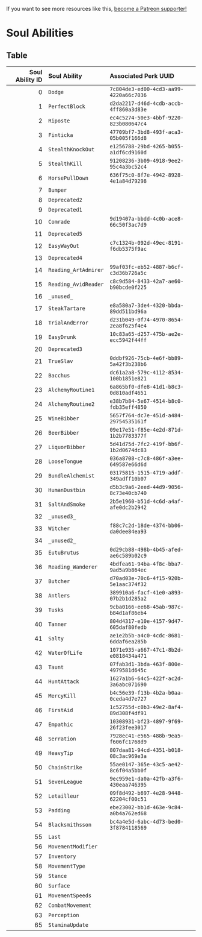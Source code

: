 <!-- TITLE: Soul Abilities -->

If you want to see more resources like this, [become a Patreon supporter!](https://www.patreon.com/fireundubh) 

# Soul Abilities
## Table

Soul Ability ID | Soul Ability | Associated Perk UUID
---: | :--- | :---
0 | `Dodge` | `7c804de3-ed00-4cd3-aa99-4220a66c7036`
1 | `PerfectBlock` | `d2da2217-d46d-4cdb-accb-4ff860a3d83e`
2 | `Riposte` | `ec4c5274-50e3-4bbf-9220-823b080647c4`
3 | `Finticka` | `47709bf7-3bd8-493f-aca3-05b005f166d8`
4 | `StealthKnockOut` | `e1256788-29bd-4265-b055-a1df6cd9160d`
5 | `StealthKill` | `91208236-3b09-4918-9ee2-95c4a3bc52c4`
6 | `HorsePullDown` | `636f75c0-8f7e-4942-8928-4e1a84d79298`
7 | `Bumper` | 
8 | `Deprecated2` | 
9 | `Deprecated1` | 
10 | `Comrade` | `9d19407a-bbdd-4c0b-ace8-66c50f3ac7d9`
11 | `Deprecated5` | 
12 | `EasyWayOut` | `c7c1324b-092d-49ec-8191-f6db5375f9ac`
13 | `Deprecated4` | 
14 | `Reading_ArtAdmirer` | `99af03fc-eb52-4887-b6cf-c3d36b726a5c`
15 | `Reading_AvidReader` | `c8c9d584-8433-42a7-ae60-b90bcde0f225`
16 | `_unused_` | 
17 | `SteakTartare` | `e8a580a7-3de4-4320-bbda-89dd511bd96a`
18 | `TrialAndError` | `d231b049-0f74-4970-8654-2ea8f625f4e4`
19 | `EasyDrunk` | `10c83a65-d257-475b-ae2e-ecc5942f44ff`
20 | `Deprecated3` | 
21 | `TrueSlav` | `0ddbf926-75cb-4e6f-bb89-5a42f3b238b6`
22 | `Bacchus` | `dc61a2a8-579c-4112-8534-100b1851e821`
23 | `AlchemyRoutine1` | `6a865bf0-dfe8-41d1-b8c3-0d810adf4651`
24 | `AlchemyRoutine2` | `e38b7b84-5e67-4514-b8c0-fdb35eff4850`
25 | `WineBibber` | `5657f764-dc7e-451d-a484-29754535161f`
26 | `BeerBibber` | `09e17e51-f85e-4e2d-871d-1b2b7783377f`
27 | `LiquorBibber` | `5d41d75d-7fc2-419f-bb6f-1b2d0674dc83`
28 | `LooseTongue` | `036a8708-c7c8-486f-a3ee-649587e66d6d`
29 | `BundleAlchemist` | `03175815-1515-4719-addf-349adff10b07`
30 | `HumanDustbin` | `d5b3c9a6-2eed-44d9-9056-8c73e40cb740`
31 | `SaltAndSmoke` | `2b5e1960-b51d-4c6d-a4af-afe0dc2b2942`
32 | `_unused3_` | 
33 | `Witcher` | `f88c7c2d-18de-4374-bb06-da0dee84ea93`
34 | `_unused2_` | 
35 | `EutuBrutus` | `0d29cb88-498b-4b45-afed-ae6c589b02c9`
36 | `Reading_Wanderer` | `4bdfea61-94ba-4f8c-bba7-9ad5a9b864ec`
37 | `Butcher` | `d70ad03e-70c6-4f15-920b-5e1aac374f32`
38 | `Antlers` | `389910a6-facf-41e0-a893-07b2b1d285a2`
39 | `Tusks` | `9cba0166-ee68-45ab-987c-b84d1af86eb4`
40 | `Tanner` | `804d4317-e10e-4157-9d47-605daf80fedb`
41 | `Salty` | `ae1e2b5b-a4c0-4cdc-8681-6ddaf6ea285b`
42 | `WaterOfLife` | `1071e935-a667-47c1-8b2d-e0818434a471`
43 | `Taunt` | `07fab3d1-3bda-463f-800e-4979581d645c`
44 | `HuntAttack` | `1627a1b6-64c5-422f-ac2d-3a6abc071690`
45 | `MercyKill` | `b4c56e39-f13b-4b2a-b0aa-0ceda4d7e727`
46 | `FirstAid` | `1c52755d-c0b3-49e2-8af4-89d308f4df91`
47 | `Empathic` | `10308931-bf23-4897-9f69-26f23fee3017`
48 | `Serration` | `7928ec41-e565-488b-9ea5-f606fc1768d9`
49 | `HeavyTip` | `807daa81-94cd-4351-b018-08c3ac969e3a`
50 | `ChainStrike` | `55ae0147-365e-43c5-ae42-8c6f04a5bb0f`
51 | `SevenLeague` | `9ec959e1-da0a-42fb-a3f6-430eaa746395`
52 | `Letailleur` | `09f8d492-b697-4e28-9448-62204cf00c51`
53 | `Padding` | `ebe23002-bb1d-463e-9c84-a0b4a762ed68`
54 | `Blacksmithsson` | `bc4a4e5d-6abc-4d73-bed0-3f8784118569`
55 | `Last` | 
56 | `MovementModifier` | 
57 | `Inventory` | 
58 | `MovementType` | 
59 | `Stance` | 
60 | `Surface` | 
61 | `MovementSpeeds` | 
62 | `CombatMovement` | 
63 | `Perception` | 
65 | `StaminaUpdate` | 

